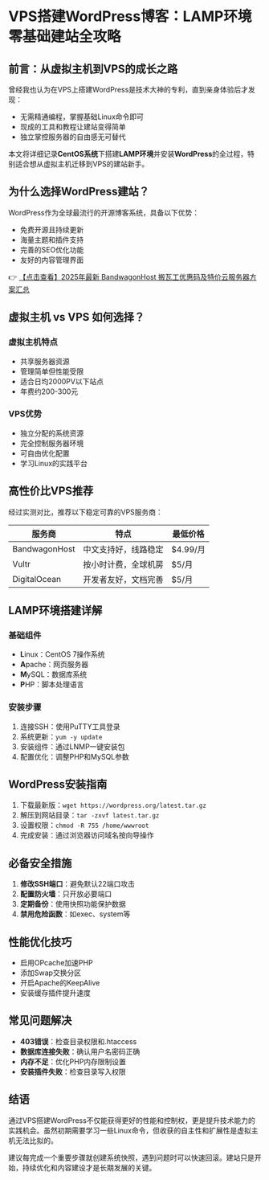 # VPS搭建WordPress博客：LAMP环境零基础建站全攻略

## 前言：从虚拟主机到VPS的成长之路

曾经我也认为在VPS上搭建WordPress是技术大神的专利，直到亲身体验后才发现：
- 无需精通编程，掌握基础Linux命令即可
- 现成的工具和教程让建站变得简单
- 独立掌控服务器的自由感无可替代

本文将详细记录**CentOS系统**下搭建**LAMP环境**并安装**WordPress**的全过程，特别适合想从虚拟主机迁移到VPS的建站新手。

## 为什么选择WordPress建站？

WordPress作为全球最流行的开源博客系统，具备以下优势：
- 免费开源且持续更新
- 海量主题和插件支持
- 完善的SEO优化功能
- 友好的内容管理界面

👉 [【点击查看】2025年最新 BandwagonHost 搬瓦工优惠码及特价云服务器方案汇总](https://bit.ly/banwagon)

## 虚拟主机 vs VPS 如何选择？

### 虚拟主机特点
- 共享服务器资源
- 管理简单但性能受限
- 适合日均2000PV以下站点
- 年费约200-300元

### VPS优势
- 独立分配的系统资源
- 完全控制服务器环境
- 可自由优化配置
- 学习Linux的实践平台

## 高性价比VPS推荐

经过实测对比，推荐以下稳定可靠的VPS服务商：

| 服务商       | 特点                      | 最低价格 |
|--------------|---------------------------|----------|
| BandwagonHost | 中文支持好，线路稳定      | $4.99/月 |
| Vultr        | 按小时计费，全球机房      | $5/月    |
| DigitalOcean | 开发者友好，文档完善      | $5/月    |

## LAMP环境搭建详解

### 基础组件
- **L**inux：CentOS 7操作系统
- **A**pache：网页服务器
- **M**ySQL：数据库系统
- **P**HP：脚本处理语言

### 安装步骤
1. 连接SSH：使用PuTTY工具登录
2. 系统更新：`yum -y update`
3. 安装组件：通过LNMP一键安装包
4. 配置优化：调整PHP和MySQL参数

## WordPress安装指南

1. 下载最新版：`wget https://wordpress.org/latest.tar.gz`
2. 解压到网站目录：`tar -zxvf latest.tar.gz`
3. 设置权限：`chmod -R 755 /home/wwwroot`
4. 完成安装：通过浏览器访问域名按向导操作

## 必备安全措施

1. **修改SSH端口**：避免默认22端口攻击
2. **配置防火墙**：只开放必要端口
3. **定期备份**：使用快照功能保护数据
4. **禁用危险函数**：如exec、system等

## 性能优化技巧

- 启用OPcache加速PHP
- 添加Swap交换分区
- 开启Apache的KeepAlive
- 安装缓存插件提升速度

## 常见问题解决

- **403错误**：检查目录权限和.htaccess
- **数据库连接失败**：确认用户名密码正确
- **内存不足**：优化PHP内存限制设置
- **安装插件失败**：检查目录写入权限

## 结语

通过VPS搭建WordPress不仅能获得更好的性能和控制权，更是提升技术能力的实践机会。虽然初期需要学习一些Linux命令，但收获的自主性和扩展性是虚拟主机无法比拟的。

建议每完成一个重要步骤就创建系统快照，遇到问题时可以快速回滚。建站只是开始，持续优化和内容建设才是长期发展的关键。